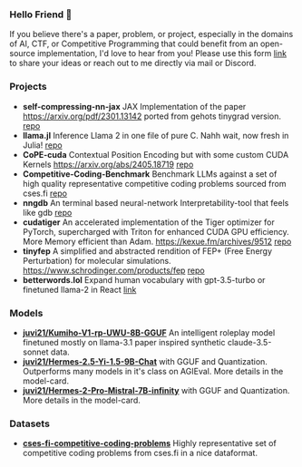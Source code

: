 ### Hello Friend :wave:
If you believe there's a paper, problem, or project, especially in the domains of AI, CTF, or Competitive Programming that could benefit from an open-source implementation, I'd love to hear from you! Please use this form [link](https://forms.gle/rCd5WCq74tR46e659) to share your ideas or reach out to me directly via mail or Discord.


### Projects 
- **self-compressing-nn-jax** JAX Implementation of the paper https://arxiv.org/pdf/2301.13142 ported from gehots tinygrad version. [repo](https://github.com/juvi21/self-compressing-nn-jax)
- **llama.jl** Inference Llama 2 in one file of pure C. Nahh wait, now fresh in Julia! [repo](https://github.com/juvi21/llama2.jl)
- **CoPE-cuda** Contextual Position Encoding but with some custom CUDA Kernels https://arxiv.org/abs/2405.18719 [repo](https://github.com/juvi21/CoPE-cuda)
- **Competitive-Coding-Benchmark** Benchmark LLMs against a set of high quality representative competitive coding problems sourced from cses.fi [repo](https://github.com/juvi21/Competitive-Coding-Benchmark)
- **nngdb**  An terminal based neural-network Interpretability-tool that feels like gdb [repo](https://github.com/juvi21/nngdb)
- **cudatiger** An accelerated implementation of the Tiger optimizer for PyTorch, supercharged with Triton for enhanced CUDA GPU efficiency. More Memory efficient than Adam. https://kexue.fm/archives/9512 [repo](https://github.com/juvi21/cudatiger)
- **tinyfep** A simplified and abstracted rendition of FEP+ (Free Energy Perturbation) for molecular simulations. https://www.schrodinger.com/products/fep [repo](https://github.com/juvi21/tinyfep)
- **betterwords.lol** Expand human vocabulary with gpt-3.5-turbo or finetuned llama-2 in React [link](https://betterwords.vercel.app/)

### Models
- **[juvi21/Kumiho-V1-rp-UWU-8B-GGUF](https://huggingface.co/juvi21/Kumiho-V1-rp-UwU-8B-GGUF)** An intelligent roleplay model finetuned mostly on llama-3.1 paper inspired synthetic claude-3.5-sonnet data.
- **[juvi21/Hermes-2.5-Yi-1.5-9B-Chat](https://huggingface.co/juvi21/Hermes-2.5-Yi-1.5-9B-Chat)** with GGUF and Quantization. Outperforms many models in it's class on AGIEval. More details in the model-card.
- **[juvi21/Hermes-2-Pro-Mistral-7B-infinity](https://huggingface.co/juvi21/Hermes-2-Pro-Mistral-7B-infinity)** with GGUF and Quantization. More details in the model-card.

### Datasets
- **[cses-fi-competitive-coding-problems](https://huggingface.co/datasets/juvi21/cses-fi-competitive-coding-problems)** Highly representative set of competitive coding problems from cses.fi in a nice dataformat.
